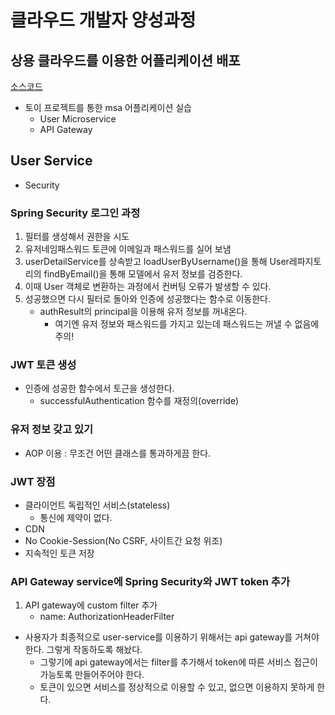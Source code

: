 # 클라우드 개발자 양성과정

## 상용 클라우드를 이용한 어플리케이션 배포
[소스코드](https://github.com/namgonkim/msa-ecommerce-tmax)
* 토이 프로젝트를 통한 msa 어플리케이션 실습
    - User Microservice
    - API Gateway

## User Service
* Security

### Spring Security 로그인 과정
1. 필터를 생성해서 권한을 시도
2. 유저네임패스워드 토큰에 이메일과 패스워드를 실어 보냄
3. userDetailService를 상속받고 loadUserByUsername()을 통해 User레파지토리의 findByEmail()을 통해 모델에서 유저 정보를 검증한다.
4. 이때 User 객체로 변환하는 과정에서 컨버팅 오류가 발생할 수 있다.
5. 성공했으면 다시 필터로 돌아와 인증에 성공했다는 함수로 이동한다.
    - authResult의 principal을 이용해 유저 정보를 꺼내온다.
        - 여기엔 유저 정보와 패스워드를 가지고 있는데 패스워드는 꺼낼 수 없음에 주의!

### JWT 토큰 생성
* 인증에 성공한 함수에서 토근을 생성한다.
    - successfulAuthentication 함수를 재정의(override)

### 유저 정보 갖고 있기
* AOP 이용 : 무조건 어떤 클래스를 통과하게끔 한다.

### JWT 장점
* 클라이언트 독립적인 서비스(stateless)
    - 통신에 제약이 없다.
* CDN
* No Cookie-Session(No CSRF, 사이트간 요청 위조)
* 지속적인 토큰 저장

### API Gateway service에 Spring Security와 JWT token 추가
1. API gateway에 custom filter 추가
    - name: AuthorizationHeaderFilter
* 사용자가 최종적으로 user-service를 이용하기 위해서는 api gateway를 거쳐야 한다. 그렇게 작동하도록 해놨다.
    - 그렇기에 api gateway에서는 filter를 추가해서 token에 따른 서비스 접근이 가능토록 만들어주어야 한다.
    - 토큰이 있으면 서비스를 정상적으로 이용할 수 있고, 없으면 이용하지 못하게 한다.